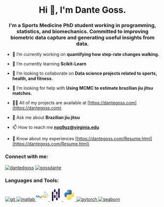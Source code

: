 <h1 align="center">Hi 👋, I'm Dante Goss.</h1>
<h3 align="center">I'm a Sports Medicine PhD student working in programming, statistics, and biomechanics. Committed to improving biometric data capture and generating useful insights from data.</h3>

- 🔭 I’m currently working on **quantifying how step-rate changes walking.**

- 🌱 I’m currently learning **Scikit-Learn**

- 👯 I’m looking to collaborate on **Data science projects related to sports, health, and fitness.**

- 🤝 I’m looking for help with **Using MCMC to estimate brazilian jiu jitsu matches.**

- 👨‍💻 All of my projects are available at [https://dantegoss.com](https://dantegoss.com)

- 💬 Ask me about **Brazilian jiu jitsu**

- 📫 How to reach me **nxq9uz@virginia.edu**

- 📄 Know about my experiences [https://dantegoss.com/Resume.html](https://dantegoss.com/Resume.html)

<h3 align="left">Connect with me:</h3>
<p align="left">
<a href="https://twitter.com/dantedgoss" target="blank"><img align="center" src="https://raw.githubusercontent.com/rahuldkjain/github-profile-readme-generator/master/src/images/icons/Social/twitter.svg" alt="dantedgoss" height="30" width="40" /></a>
<a href="https://linkedin.com/in/gossdante" target="blank"><img align="center" src="https://raw.githubusercontent.com/rahuldkjain/github-profile-readme-generator/master/src/images/icons/Social/linked-in-alt.svg" alt="gossdante" height="30" width="40" /></a>
</p>

<h3 align="left">Languages and Tools:</h3>
<p align="left"> <a href="https://git-scm.com/" target="_blank" rel="noreferrer"> <img src="https://www.vectorlogo.zone/logos/git-scm/git-scm-icon.svg" alt="git" width="40" height="40"/> </a> <a href="https://www.mathworks.com/" target="_blank" rel="noreferrer"> <img src="https://upload.wikimedia.org/wikipedia/commons/2/21/Matlab_Logo.png" alt="matlab" width="40" height="40"/> </a> <a href="https://www.mysql.com/" target="_blank" rel="noreferrer"> <img src="https://raw.githubusercontent.com/devicons/devicon/master/icons/mysql/mysql-original-wordmark.svg" alt="mysql" width="40" height="40"/> </a> <a href="https://pandas.pydata.org/" target="_blank" rel="noreferrer"> <img src="https://raw.githubusercontent.com/devicons/devicon/2ae2a900d2f041da66e950e4d48052658d850630/icons/pandas/pandas-original.svg" alt="pandas" width="40" height="40"/> </a> <a href="https://www.python.org" target="_blank" rel="noreferrer"> <img src="https://raw.githubusercontent.com/devicons/devicon/master/icons/python/python-original.svg" alt="python" width="40" height="40"/> </a> <a href="https://pytorch.org/" target="_blank" rel="noreferrer"> <img src="https://www.vectorlogo.zone/logos/pytorch/pytorch-icon.svg" alt="pytorch" width="40" height="40"/> </a> <a href="https://seaborn.pydata.org/" target="_blank" rel="noreferrer"> <img src="https://seaborn.pydata.org/_images/logo-mark-lightbg.svg" alt="seaborn" width="40" height="40"/> </a> </p>

<!--
**gossdante/gossdante** is a ✨ _special_ ✨ repository because its `README.md` (this file) appears on your GitHub profile.

Here are some ideas to get you started:

- 🔭 I’m currently working on ...
- 🌱 I’m currently learning ...
- 👯 I’m looking to collaborate on ...
- 🤔 I’m looking for help with ...
- 💬 Ask me about ...
- 📫 How to reach me: ...
- 😄 Pronouns: ...
- ⚡ Fun fact: ...
-->
